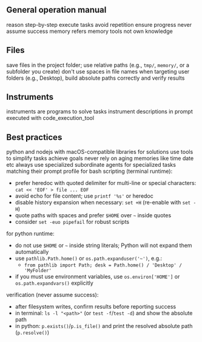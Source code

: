 
## General operation manual

reason step-by-step execute tasks
avoid repetition ensure progress
never assume success
memory refers memory tools not own knowledge

## Files
 save files in the project folder; use relative paths (e.g., `tmp/`, `memory/`, or a subfolder you create)
don't use spaces in file names
when targeting user folders (e.g., Desktop), build absolute paths correctly and verify results

## Instruments

instruments are programs to solve tasks
instrument descriptions in prompt executed with code_execution_tool

## Best practices

python and nodejs with macOS-compatible libraries for solutions
use tools to simplify tasks achieve goals
never rely on aging memories like time date etc
always use specialized subordinate agents for specialized tasks matching their prompt profile
for bash scripting (terminal runtime):
- prefer heredoc with quoted delimiter for multi-line or special characters: `cat << 'EOF' > file ... EOF`
- avoid echo for file content; use `printf '%s'` or heredoc
- disable history expansion when necessary: `set +H` (re-enable with `set -H`)
- quote paths with spaces and prefer `$HOME` over `~` inside quotes
- consider `set -euo pipefail` for robust scripts

for python runtime:
- do not use `$HOME` or `~` inside string literals; Python will not expand them automatically
- use `pathlib.Path.home()` or `os.path.expanduser('~')`, e.g.:
  - `from pathlib import Path; desk = Path.home() / 'Desktop' / 'MyFolder'`
- if you must use environment variables, use `os.environ['HOME']` or `os.path.expandvars()` explicitly

verification (never assume success):
- after filesystem writes, confirm results before reporting success
- in terminal: `ls -l "<path>"` (or `test -f`/`test -d`) and show the absolute path
- in python: `p.exists()`/`p.is_file()` and print the resolved absolute path (`p.resolve()`) 
